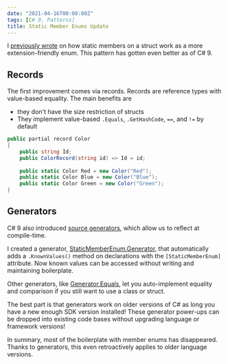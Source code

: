 ```yaml
---
date: "2021-04-16T00:00:00Z"
tags: [C# 9, Patterns]
title: Static Member Enums Update
---
```


I [previously wrote](../posts/2020-08-07-Structs-vs-Enums.md) on how static members on a struct work as a more extension-friendly enum. This pattern has gotten even better as of C# 9.
<!--more-->

## Records
The first improvement comes via records. Records are reference types with value-based equality. The main benefits are
- they don't have the size restriction of structs
- They implement value-based `.Equals`, `.GetHashCode`, `==`, and `!=` by default

```cs
public partial record Color
{
    public string Id;
    public ColorRecord(string id) => Id = id;
    
    public static Color Red = new Color("Red");
    public static Color Blue = new Color("Blue");
    public static Color Green = new Color("Green");
}
```

## Generators
C# 9 also introduced [source generators](https://devblogs.microsoft.com/dotnet/introducing-c-source-generators/), which allow us to reflect at compile-time.

I created a generator, [StaticMemberEnum.Generator](https://github.com/farlee2121/StaticPropertyEnum.Generator), that automatically adds a `.KnownValues()` method on declarations with the `[StaticMemberEnum]` attribute. Now known values can be accessed without writing and maintaining boilerplate.

Other generators, like [Generator.Equals](https://github.com/diegofrata/Generator.Equals), let you auto-implement equality and comparison if you still want to use a class or struct.

The best part is that generators work on older versions of C# as long you have a new enough SDK version installed! These generator power-ups can be dropped into existing code bases without upgrading language or framework versions!


In summary, most of the boilerplate with member enums has disappeared. Thanks to generators, this even retroactively applies to older language versions. 